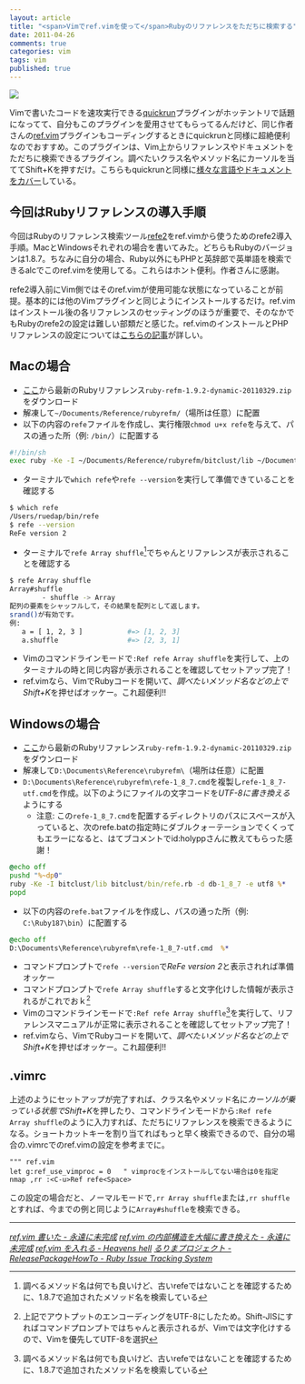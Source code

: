 ```yaml
---
layout: article
title: "<span>Vimでref.vimを使って</span>Rubyのリファレンスをただちに検索する"
date: 2011-04-26
comments: true
categories: vim
tags: vim
published: true
---
```


[![](/assets/2011/04/26/vim-ref-plugin-ruby-reference-search-tool-refe2-01.png)](/assets/2011/04/26/vim-ref-plugin-ruby-reference-search-tool-refe2-01.png)

Vimで書いたコードを速攻実行できる[quickrun](http://phpspot.org/blog/archives/2011/04/vimquickrun.html)プラグインがホッテントリで話題になってて、自分もこのプラグインを愛用させてもらってるんだけど、同じ作者さんの[ref.vim](http://d.hatena.ne.jp/thinca/20090809/1249829893)プラグインもコーディングするときにquickrunと同様に超絶便利なのでおすすめ。このプラグインは、Vim上からリファレンスやドキュメントをただちに検索できるプラグイン。調べたいクラス名やメソッド名にカーソルを当ててShift+Kを押すだけ。こちらもquickrunと同様に[様々な言語やドキュメントをカバー](https://github.com/thinca/vim-ref/tree/master/doc)している。

<!-- READMORE -->


## 今回はRubyリファレンスの導入手順

今回はRubyのリファレンス検索ツール[refe2](http://redmine.ruby-lang.org/projects/rurema/wiki/ReleasePackageHowTo)をref.vimから使うためのrefe2導入手順。MacとWindowsそれぞれの場合を書いてみた。どちらもRubyのバージョンは1.8.7。ちなみに自分の場合、Ruby以外にもPHPと英辞郎で英単語を検索できるalcでこのref.vimを使用してる。これらはホント便利。作者さんに感謝。

refe2導入前にVim側ではそのref.vimが使用可能な状態になっていることが前提。基本的には他のVimプラグインと同じようにインストールするだけ。ref.vimはインストール後の各リファレンスのセッティングのほうが重要で、そのなかでもRubyのrefe2の設定は難しい部類だと感じた。ref.vimのインストールとPHPリファレンスの設定については[こちらの記事](http://d.hatena.ne.jp/heavenshell/20100606/1275831502)が詳しい。


## Macの場合

- [ここ](http://doc.okkez.net/archives/)から最新のRubyリファレンス`ruby-refm-1.9.2-dynamic-20110329.zip`をダウンロード
- 解凍して`~/Documents/Reference/rubyrefm/`（場所は任意）に配置
- 以下の内容の`refe`ファイルを作成し、実行権限`chmod u+x refe`を与えて、パスの通った所（例: `/bin/`）に配置する

~~~ sh
#!/bin/sh
exec ruby -Ke -I ~/Documents/Reference/rubyrefm/bitclust/lib ~/Documents/Reference/rubyrefm/bitclust/bin/refe.rb -d ~/Documents/Reference/rubyrefm/db-1_8_7 "$@"
~~~

- ターミナルで`which refe`や`refe --version`を実行して準備できていることを確認する

~~~ sh
$ which refe
/Users/ruedap/bin/refe
$ refe --version
ReFe version 2
~~~

- ターミナルで`refe Array shuffle`[^1]でちゃんとリファレンスが表示されることを確認する

~~~ sh
$ refe Array shuffle
Array#shuffle
        - shuffle -> Array
配列の要素をシャッフルして，その結果を配列として返します。
srand()が有効です。
例:
   a = [ 1, 2, 3 ]           #=> [1, 2, 3]
   a.shuffle                 #=> [2, 3, 1]
~~~

- Vimのコマンドラインモードで`:Ref refe Array shuffle`を実行して、上のターミナルの時と同じ内容が表示されることを確認してセットアップ完了！
- ref.vimなら、VimでRubyコードを開いて、*調べたいメソッド名などの上でShift+K*を押せばオッケー。これ超便利!!


## Windowsの場合

- [ここ](http://doc.okkez.net/archives/)から最新のRubyリファレンス`ruby-refm-1.9.2-dynamic-20110329.zip`をダウンロード
- 解凍して`D:\Documents\Reference\rubyrefm\`（場所は任意）に配置
- `D:\Documents\Reference\rubyrefm\refe-1_8_7.cmd`を複製し`refe-1_8_7-utf.cmd`を作成。以下のようにファイルの文字コードを*UTF-8に書き換える*ようにする
    - 注意: この`refe-1_8_7.cmd`を配置するディレクトリのパスにスペースが入っていると、次のrefe.batの指定時にダブルクォーテーションでくくってもエラーになると、はてブコメントでid:holyppさんに教えてもらった感謝！

~~~ bat
@echo off
pushd "%~dp0"
ruby -Ke -I bitclust/lib bitclust/bin/refe.rb -d db-1_8_7 -e utf8 %*
popd
~~~

- 以下の内容の`refe.bat`ファイルを作成し、パスの通った所（例: `C:\Ruby187\bin`）に配置する

~~~ bat
@echo off
D:\Documents\Reference\rubyrefm\refe-1_8_7-utf.cmd  %*
~~~

- コマンドプロンプトで`refe --version`で*ReFe version 2*と表示されれば準備オッケー
- コマンドプロンプトで`refe Array shuffle`すると文字化けした情報が表示されるがこれでおｋ[^2]
- Vimのコマンドラインモードで`:Ref refe Array shuffle`[^3]を実行して、リファレンスマニュアルが正常に表示されることを確認してセットアップ完了！
- ref.vimなら、VimでRubyコードを開いて、*調べたいメソッド名などの上でShift+K*を押せばオッケー。これ超便利!!


## .vimrc

上述のようにセットアップが完了すれば、クラス名やメソッド名に*カーソルが乗っている状態でShift+K*を押したり、コマンドラインモードから`:Ref refe Array shuffle`のように入力すれば、ただちにリファレンスを検索できるようになる。ショートカットキーを割り当てればもっと早く検索できるので、自分の場合の.vimrcでのref.vimの設定を参考までに。

~~~ vim
""" ref.vim
let g:ref_use_vimproc = 0   " vimprocをインストールしてない場合は0を指定
nmap ,rr :<C-u>Ref refe<Space>
~~~

この設定の場合だと、ノーマルモードで`,rr Array shuffle`または`,rr shuffle`とすれば、今までの例と同じように`Array#shuffle`を検索できる。

* * *

<cite>[ref.vim 書いた - 永遠に未完成](http://d.hatena.ne.jp/thinca/20090809/1249829893)</cite>
<cite>[ref.vim の内部構造を大幅に書き換えた - 永遠に未完成](http://d.hatena.ne.jp/thinca/20100418/1271537141)</cite>
<cite>[ref.vim を入れる - Heavens hell](http://d.hatena.ne.jp/heavenshell/20100606/1275831502)</cite>
<cite>[るりまプロジェクト - ReleasePackageHowTo - Ruby Issue Tracking System](http://redmine.ruby-lang.org/projects/rurema/wiki/ReleasePackageHowTo)</cite>

[^1]: 調べるメソッド名は何でも良いけど、古いrefeではないことを確認するために、1.8.7で追加されたメソッド名を検索している
[^2]: 上記でアウトプットのエンコーディングをUTF-8にしたため。Shift-JISにすればコマンドプロンプトではちゃんと表示されるが、Vimでは文字化けするので、Vimを優先してUTF-8を選択
[^3]: 調べるメソッド名は何でも良いけど、古いrefeではないことを確認するために、1.8.7で追加されたメソッド名を検索している
